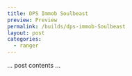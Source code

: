 ```yaml
---
title: DPS Immob Soulbeast
preview: Preview
permalink: /builds/dps-immob-Soulbeast
layout: post
categories:
  - ranger
---
```


… post contents …